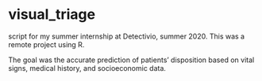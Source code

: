 # visual_triage

script for my summer internship at Detectivio, summer 2020. This was a remote project using R. 

The goal was the accurate prediction of patients’ disposition based on vital signs, medical history, and socioeconomic data. 
